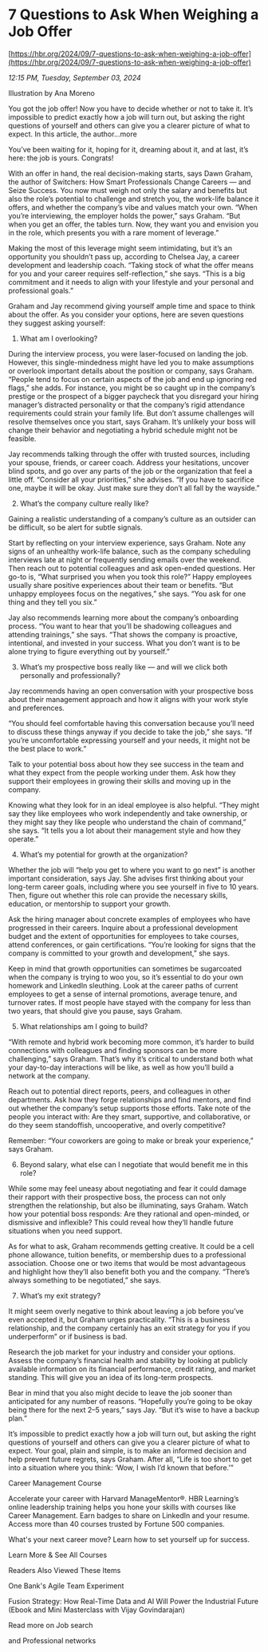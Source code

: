 # 7 Questions to Ask When Weighing a Job Offer

[https://hbr.org/2024/09/7-questions-to-ask-when-weighing-a-job-offer](https://hbr.org/2024/09/7-questions-to-ask-when-weighing-a-job-offer)

*12:15 PM, Tuesday, September 03, 2024*

Illustration by Ana Moreno

You got the job offer! Now you have to decide whether or not to take it. It’s impossible to predict exactly how a job will turn out, but asking the right questions of yourself and others can give you a clearer picture of what to expect. In this article, the author...more

You’ve been waiting for it, hoping for it, dreaming about it, and at last, it’s here: the job is yours. Congrats!

With an offer in hand, the real decision-making starts, says Dawn Graham, the author of Switchers: How Smart Professionals Change Careers — and Seize Success. You now must weigh not only the salary and benefits but also the role’s potential to challenge and stretch you, the work-life balance it offers, and whether the company’s vibe and values match your own. “When you’re interviewing, the employer holds the power,” says Graham. “But when you get an offer, the tables turn. Now, they want you and envision you in the role, which presents you with a rare moment of leverage.”

Making the most of this leverage might seem intimidating, but it’s an opportunity you shouldn’t pass up, according to Chelsea Jay, a career development and leadership coach. “Taking stock of what the offer means for you and your career requires self-reflection,” she says. “This is a big commitment and it needs to align with your lifestyle and your personal and professional goals.”

Graham and Jay recommend giving yourself ample time and space to think about the offer. As you consider your options, here are seven questions they suggest asking yourself:

1. What am I overlooking?

During the interview process, you were laser-focused on landing the job. However, this single-mindedness might have led you to make assumptions or overlook important details about the position or company, says Graham. “People tend to focus on certain aspects of the job and end up ignoring red flags,” she adds. For instance, you might be so caught up in the company’s prestige or the prospect of a bigger paycheck that you disregard your hiring manager’s distracted personality or that the company’s rigid attendance requirements could strain your family life. But don’t assume challenges will resolve themselves once you start, says Graham. It’s unlikely your boss will change their behavior and negotiating a hybrid schedule might not be feasible.

Jay recommends talking through the offer with trusted sources, including your spouse, friends, or career coach. Address your hesitations, uncover blind spots, and go over any parts of the job or the organization that feel a little off. “Consider all your priorities,” she advises. “If you have to sacrifice one, maybe it will be okay. Just make sure they don’t all fall by the wayside.”

2. What’s the company culture really like?

Gaining a realistic understanding of a company’s culture as an outsider can be difficult, so be alert for subtle signals.

Start by reflecting on your interview experience, says Graham. Note any signs of an unhealthy work-life balance, such as the company scheduling interviews late at night or frequently sending emails over the weekend. Then reach out to potential colleagues and ask open-ended questions. Her go-to is, “What surprised you when you took this role?” Happy employees usually share positive experiences about their team or benefits. “But unhappy employees focus on the negatives,” she says. “You ask for one thing and they tell you six.”

Jay also recommends learning more about the company’s onboarding process. “You want to hear that you’ll be shadowing colleagues and attending trainings,” she says. “That shows the company is proactive, intentional, and invested in your success. What you don’t want is to be alone trying to figure everything out by yourself.”

3. What’s my prospective boss really like — and will we click both personally and professionally?

Jay recommends having an open conversation with your prospective boss about their management approach and how it aligns with your work style and preferences.

“You should feel comfortable having this conversation because you’ll need to discuss these things anyway if you decide to take the job,” she says. “If you’re uncomfortable expressing yourself and your needs, it might not be the best place to work.”

Talk to your potential boss about how they see success in the team and what they expect from the people working under them. Ask how they support their employees in growing their skills and moving up in the company.

Knowing what they look for in an ideal employee is also helpful. “They might say they like employees who work independently and take ownership, or they might say they like people who understand the chain of command,” she says. “It tells you a lot about their management style and how they operate.”

4. What’s my potential for growth at the organization?

Whether the job will “help you get to where you want to go next” is another important consideration, says Jay. She advises first thinking about your long-term career goals, including where you see yourself in five to 10 years. Then, figure out whether this role can provide the necessary skills, education, or mentorship to support your growth.

Ask the hiring manager about concrete examples of employees who have progressed in their careers. Inquire about a professional development budget and the extent of opportunities for employees to take courses, attend conferences, or gain certifications. “You’re looking for signs that the company is committed to your growth and development,” she says.

Keep in mind that growth opportunities can sometimes be sugarcoated when the company is trying to woo you, so it’s essential to do your own homework and LinkedIn sleuthing. Look at the career paths of current employees to get a sense of internal promotions, average tenure, and turnover rates. If most people have stayed with the company for less than two years, that should give you pause, says Graham.

5. What relationships am I going to build?

“With remote and hybrid work becoming more common, it’s harder to build connections with colleagues and finding sponsors can be more challenging,” says Graham. That’s why it’s critical to understand both what your day-to-day interactions will be like, as well as how you’ll build a network at the company.

Reach out to potential direct reports, peers, and colleagues in other departments. Ask how they forge relationships and find mentors, and find out whether the company’s setup supports those efforts. Take note of the people you interact with: Are they smart, supportive, and collaborative, or do they seem standoffish, uncooperative, and overly competitive?

Remember: “Your coworkers are going to make or break your experience,” says Graham.

6. Beyond salary, what else can I negotiate that would benefit me in this role?

While some may feel uneasy about negotiating and fear it could damage their rapport with their prospective boss, the process can not only strengthen the relationship, but also be illuminating, says Graham. Watch how your potential boss responds: Are they rational and open-minded, or dismissive and inflexible? This could reveal how they’ll handle future situations when you need support.

As for what to ask, Graham recommends getting creative. It could be a cell phone allowance, tuition benefits, or membership dues to a professional association. Choose one or two items that would be most advantageous and highlight how they’ll also benefit both you and the company. “There’s always something to be negotiated,” she says.

7. What’s my exit strategy?

It might seem overly negative to think about leaving a job before you’ve even accepted it, but Graham urges practicality. “This is a business relationship, and the company certainly has an exit strategy for you if you underperform” or if business is bad.

Research the job market for your industry and consider your options. Assess the company’s financial health and stability by looking at publicly available information on its financial performance, credit rating, and market standing. This will give you an idea of its long-term prospects.

Bear in mind that you also might decide to leave the job sooner than anticipated for any number of reasons. “Hopefully you’re going to be okay being there for the next 2–5 years,” says Jay. “But it’s wise to have a backup plan.”

It’s impossible to predict exactly how a job will turn out, but asking the right questions of yourself and others can give you a clearer picture of what to expect. Your goal, plain and simple, is to make an informed decision and help prevent future regrets, says Graham. After all, “Life is too short to get into a situation where you think: ‘Wow, I wish I’d known that before.’”

Career Management Course

Accelerate your career with Harvard ManageMentor®. HBR Learning’s online leadership training helps you hone your skills with courses like Career Management. Earn badges to share on LinkedIn and your resume. Access more than 40 courses trusted by Fortune 500 companies.

What's your next career move? Learn how to set yourself up for success.

Learn More & See All Courses

Readers Also Viewed These Items

One Bank's Agile Team Experiment

Fusion Strategy: How Real-Time Data and AI Will Power the Industrial Future (Ebook and Mini Masterclass with Vijay Govindarajan)

Read more on Job search

and Professional networks

